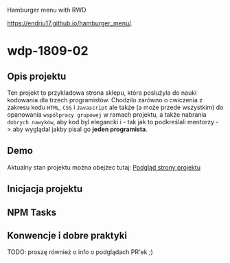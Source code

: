 Hamburger menu with RWD

https://endriu17.github.io/hamburger_menu/.

# wdp-1809-02

## Opis projektu

  Ten projekt to przykladowa strona sklepu, która poslużyla do nauki kodowania dla trzech programistów.
  Chodzilo zarówno o cwiczenia z zakresu kodu `HTML`, `CSS` i `Javascript` ale także (a może przede wszystkim)
  do opanowania `wspólpracy grupowej` w ramach projektu, a także nabrania `dobrych nawyków`, aby kod byl elegancki
  i - tak jak to podkreślali mentorzy - > aby wyglądal jakby pisal go **jeden programista**.

## Demo

  Aktualny stan projektu można obejżec tutaj:  [Podgląd strony projektu](https://dreamy-goldwater.netlify.com/)

## Inicjacja projektu

## NPM Tasks

## Konwencje i dobre praktyki

TODO: proszę również o info o podglądach PR'ek ;)
